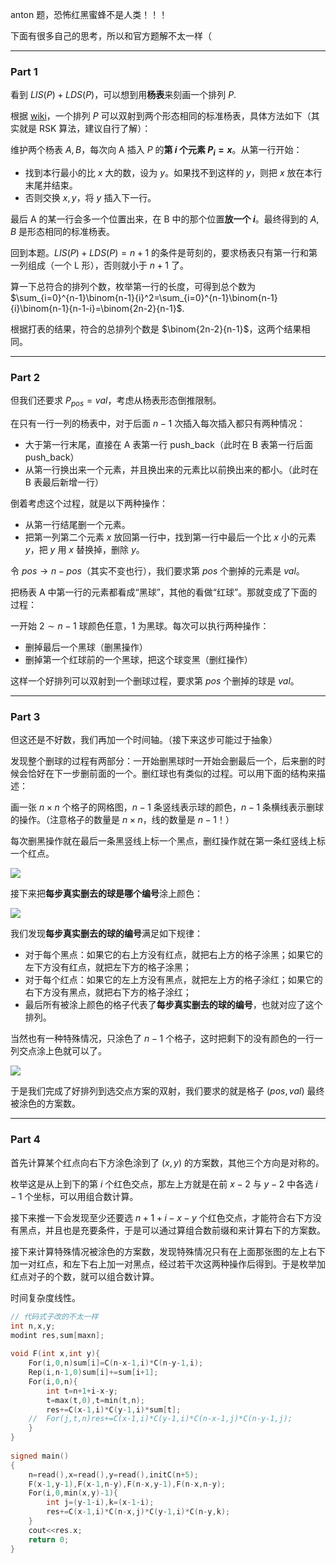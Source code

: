 anton 题，恐怖红黑蜜蜂不是人类！！！

下面有很多自己的思考，所以和官方题解不太一样（

---

### Part 1

看到 $LIS(P)+LDS(P)$，可以想到用**杨表**来刻画一个排列 $P$.

根据 [wiki](https://en.wikipedia.org/wiki/Robinson%E2%80%93Schensted_correspondence)，一个排列 $P$ 可以双射到两个形态相同的标准杨表，具体方法如下（其实就是 RSK 算法，建议自行了解）：

维护两个杨表 $A,B$，每次向 A 插入 $P$ 的**第 $i$ 个元素 $P_i=x$**。从第一行开始：

- 找到本行最小的比 $x$ 大的数，设为 $y$。如果找不到这样的 $y$，则把 $x$ 放在本行末尾并结束。
- 否则交换 $x,y$，将 $y$ 插入下一行。

最后 A 的某一行会多一个位置出来，在 B 中的那个位置**放一个 $i$**。最终得到的 $A,B$ 是形态相同的标准杨表。

回到本题。$LIS(P)+LDS(P)=n+1$ 的条件是苛刻的，要求杨表只有第一行和第一列组成（一个 L 形），否则就小于 $n+1$ 了。

算一下总符合的排列个数，枚举第一行的长度，可得到总个数为    $\sum_{i=0}^{n-1}\binom{n-1}{i}^2=\sum_{i=0}^{n-1}\binom{n-1}{i}\binom{n-1}{n-1-i}=\binom{2n-2}{n-1}$.

根据打表的结果，符合的总排列个数是 $\binom{2n-2}{n-1}$，这两个结果相同。

----

### Part 2

但我们还要求 $P_{pos}=val$，考虑从杨表形态倒推限制。

在只有一行一列的杨表中，对于后面 $n-1$ 次插入每次插入都只有两种情况：

- 大于第一行末尾，直接在 A 表第一行 push_back（此时在 B 表第一行后面 push_back）
- 从第一行换出来一个元素，并且换出来的元素比以前换出来的都小。（此时在 B 表最后新增一行）

倒着考虑这个过程，就是以下两种操作：

- 从第一行结尾删一个元素。
- 把第一列第二个元素 $x$ 放回第一行中，找到第一行中最后一个比 $x$ 小的元素 $y$，把 $y$ 用 $x$ 替换掉，删除 $y$。

令 $pos\to n-pos$（其实不变也行），我们要求第 $pos$ 个删掉的元素是 $val$。

把杨表 A 中第一行的元素都看成“黑球”，其他的看做“红球”。那就变成了下面的过程：

一开始 $2\sim n-1$ 球颜色任意，$1$ 为黑球。每次可以执行两种操作：

- 删掉最后一个黑球（删黑操作）
- 删掉第一个红球前的一个黑球，把这个球变黑（删红操作）

这样一个好排列可以双射到一个删球过程，要求第 $pos$ 个删掉的球是 $val$。

----

### Part 3

但这还是不好数，我们再加一个时间轴。（接下来这步可能过于抽象）

发现整个删球的过程有两部分：一开始删黑球时一开始会删最后一个，后来删的时候会恰好在下一步删前面的一个。删红球也有类似的过程。可以用下面的结构来描述：

画一张 $n\times n$ 个格子的网格图，$n-1$ 条竖线表示球的颜色，$n-1$ 条横线表示删球的操作。（注意格子的数量是 $n\times n$，线的数量是 $n-1$！）

每次删黑操作就在最后一条黑竖线上标一个黑点，删红操作就在第一条红竖线上标一个红点。

![](https://cdn.luogu.com.cn/upload/image_hosting/1edm3e1y.png)

接下来把**每步真实删去的球是哪个编号**涂上颜色：

![](https://cdn.luogu.com.cn/upload/image_hosting/65sjhj1q.png)

我们发现**每步真实删去的球的编号**满足如下规律：

- 对于每个黑点：如果它的右上方没有红点，就把右上方的格子涂黑；如果它的左下方没有红点，就把左下方的格子涂黑；
- 对于每个红点：如果它的左上方没有黑点，就把左上方的格子涂红；如果它的右下方没有黑点，就把右下方的格子涂红；
- 最后所有被涂上颜色的格子代表了**每步真实删去的球的编号**，也就对应了这个排列。

当然也有一种特殊情况，只涂色了 $n-1$ 个格子，这时把剩下的没有颜色的一行一列交点涂上色就可以了。

![](https://cdn.luogu.com.cn/upload/image_hosting/y30wqhx1.png)

于是我们完成了好排列到选交点方案的双射，我们要求的就是格子 $(pos,val)$ 最终被涂色的方案数。

----

### Part 4

首先计算某个红点向右下方涂色涂到了 $(x,y)$ 的方案数，其他三个方向是对称的。

枚举这是从上到下的第 $i$ 个红色交点，那左上方就是在前 $x-2$ 与 $y-2$ 中各选 $i-1$ 个坐标，可以用组合数计算。

接下来推一下会发现至少还要选 $n+1+i-x-y$ 个红色交点，才能符合右下方没有黑点，并且也是充要条件，于是可以通过算组合数前缀和来计算右下的方案数。

接下来计算特殊情况被涂色的方案数，发现特殊情况只有在上面那张图的左上右下加一对红点，和左下右上加一对黑点，经过若干次这两种操作后得到。于是枚举加红点对子的个数，就可以组合数计算。

时间复杂度线性。

```cpp
// 代码式子改的不太一样
int n,x,y;
modint res,sum[maxn];
 
void F(int x,int y){
	For(i,0,n)sum[i]=C(n-x-1,i)*C(n-y-1,i);
	Rep(i,n-1,0)sum[i]+=sum[i+1];
	For(i,0,n){
		int t=n+1+i-x-y;
		t=max(t,0),t=min(t,n);
		res+=C(x-1,i)*C(y-1,i)*sum[t];
	//	For(j,t,n)res+=C(x-1,i)*C(y-1,i)*C(n-x-1,j)*C(n-y-1,j);
	}
}
 
signed main()
{
	n=read(),x=read(),y=read(),initC(n+5);
	F(x-1,y-1),F(x-1,n-y),F(n-x,y-1),F(n-x,n-y);
	For(i,0,min(x,y)-1){
		int j=(y-1-i),k=(x-1-i);
		res+=C(x-1,i)*C(n-x,j)*C(y-1,i)*C(n-y,k);
	}
	cout<<res.x;
	return 0;
}
```